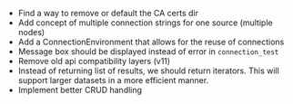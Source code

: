 - Find a way to remove or default the CA certs dir
- Add concept of multiple connection strings for one source (multiple
  nodes)
- Add a ConnectionEnvironment that allows for the reuse of connections
- Message box should be displayed instead of error in `connection_test`
- Remove old api compatibility layers (v11)
- Instead of returning list of results, we should return iterators. This
  will support larger datasets in a more efficient manner.
- Implement better CRUD handling
